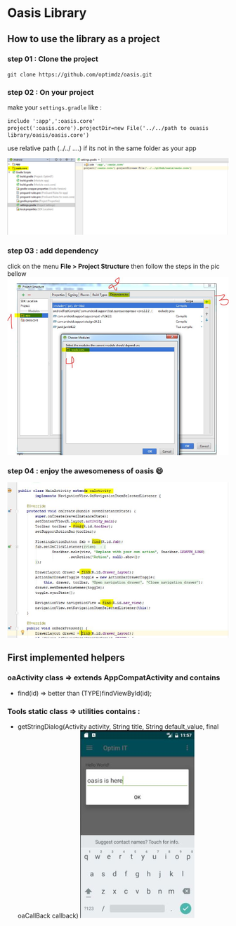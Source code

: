 # Oasis Library
## How to use the library as a project
### step 01 : Clone the project
`git clone https://github.com/optimdz/oasis.git`
### step 02 : On your project 
make your `settings.gradle` like : 
```
include ':app',':oasis.core'
project(':oasis.core').projectDir=new File('../../path to ouasis library/oasis/oasis.core')
```
use relative path (../../ ....) if its not in the same folder as your app

![](https://raw.githubusercontent.com/optimdz/oasis/master/pic/wiki1.jpg)

### step 03 : add dependency
click on the menu **File > Project Structure** then follow the steps in the pic bellow
![](https://raw.githubusercontent.com/optimdz/oasis/master/pic/wiki2.jpg)
### step 04 : enjoy the awesomeness of oasis :smile: 
![](https://raw.githubusercontent.com/optimdz/oasis/master/pic/wiki3.jpg)

## First implemented helpers

### oaActivity class => extends AppCompatActivity and contains
  - find(id) => better than (TYPE)findViewById(id);

### Tools static class => utilities contains :
  - getStringDialog(Activity activity, String title, String default_value, final oaCallBack callback)
  ![alt text](https://raw.githubusercontent.com/optimdz/oasis/master/pic/getStringDialog.jpg "getStringDialog")

